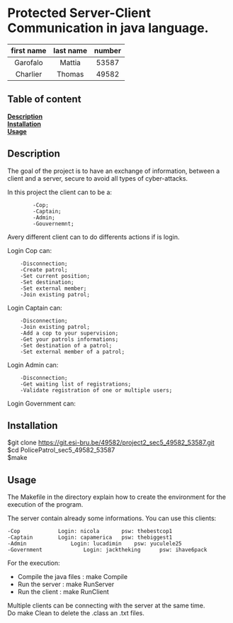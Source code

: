 # Protected Server-Client Communication in java language.

| first name | last name | number |  
|:----------:|:---------:|:------:|   
| Garofalo   | Mattia    | 53587  |   
| Charlier   | Thomas    | 49582  | 

## Table of content 
**[Description](#description)**  
**[Installation](#installation)**   
**[Usage](#usage)**     

## Description
The goal of the project is to have an exchange of information, between a client and a server, secure to avoid all types of cyber-attacks.

In this project the client can to be a:

            -Cop;
            -Captain;
            -Admin;
            -Gouvernemnt;

Avery different client can to do differents actions if is login.

Login Cop can:

        -Disconnection;
        -Create patrol;
        -Set current position;
        -Set destination;
        -Set external member;
        -Join existing patrol;

Login Captain can:

        -Disconnection;
        -Join existing patrol;
        -Add a cop to your supervision;
        -Get your patrols informations;
        -Set destination of a patrol;
        -Set external member of a patrol;

Login Admin can:

        -Disconnection;
        -Get waiting list of registrations;
        -Validate registration of one or multiple users;

Login Government can:
            



## Installation

$git clone https://git.esi-bru.be/49582/project2_sec5_49582_53587.git     
$cd PolicePatrol_sec5_49582_53587     
$make   

## Usage

The Makefile in the directory explain how to create the environment for the execution of  the program.

The server contain already some informations.
You can use this clients:

	-Cop 			Login: nicola 		psw: thebestcop1
	-Captain 		Login: capamerica 	psw: thebiggest1
	-Admin 		        Login: lucadimin 	psw: yuculele25
	-Government 	        Login: jacktheking  	psw: ihave6pack


For the execution:  
- Compile the java files : make Compile  
- Run the server : make RunServer  
- Run the client : make RunClient

Multiple clients can be connecting with the server at the same time.   
Do make Clean to delete the .class an .txt files.

